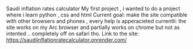 Saudi inflation rates calculator
My first project , i wanted to do a project where i learn python , css and html 
Current goal: make the site compatible with other browsers and phones , every help is apperacieted 
currentli: the site works on my Arc browser and partially works on chrome but not as intented .. completely off on safari tho.
Link to the site: https://saudiinflationratecalculator.onrender.com/
